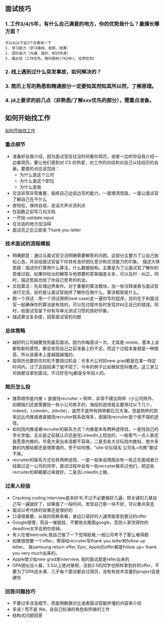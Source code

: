 ## 面试技巧

### 1.	工作3/4/5年，有什么自己满意的地方，你的优势是什么？最擅长哪方面？

```
可以从以下这3个方面说一下
1. 学习能力（学习路线、收获、成果）
2. 团队能力（沟通、组织、知识传递）
3. 服从性（工作优先，随叫随到(7X24h)、任劳任怨）
```
### 2.	线上遇到过什么突发事故，如何解决的？
### 3.	简历上写的熟悉和精通部分一定要知其然知其所以然，了解原理。
### 4.	jd上要求的前几点（非熟悉/了解xxx优先的部分），需重点准备。

## 如何开始找工作

[如何开始找工作](https://wdxtub.com/interview/14520609088903.html)

### 重点细节

 - 准备好自我介绍，因为面试官往往没时间看你简历，或者一边听你自我介绍一边看简历，要让他们感到对 CS 的热爱，对工作的向往和对自己以往经历的自豪。要提的点应该包括：
    * 为什么是这个公司
    * 为什么是这个职位
    * 为什么是我
 - 交流非常非常重要，锻炼自己边说边写的能力，一面理清思路，一面让面试官了解自己在干什么
 - 放轻松，保持自信，说话大声点流利点
 - 在函数之前写几句文档
 - 一开始 validate input
 - 在合适的地方加注释
 - 面试完之后立即发 Thank you letter
 
 ### 技术面试的流程模板
 
 - 明确题意：通过与面试官交流明确需要解答的问题。这部分主要为了让自己放松心态，并且给面试官留下你具有良好团队意识和交流能力的印象。
描述大体思路：描述你打算用什么算法，什么数据结构。主要是为了让面试官了解你的思维过程，如果你给出的解答与他想要的答案偏差太多，可以及时 - 纠正。同时，描述思路也给了你自己思考的机会。
 - 实现算法：先处理边界条件。对于重要的算法模块，加一些注释或者与面试官进行交流。目的是让面试官始终了解你在做什么，算法框架是什么。
 - 跑一个测试：用一个测试用例(test case)走一遍你写的程序。目的在于和面试官一起确保你的算法是有效的，可以在过程中及时发现并纠正自己的错误。同时，给面试官留下你有写单元测试习惯的良好印象。
 - 描述算法复杂度，回答面试官的问题
 
 ### 总体策略
 
- 越好的公司越要放到最后面试。因为你每面试一次，尤其是 onsite，基本上会都有新的感悟，都会发现自己之前准备上的不足，而这个过程本身就是一种提高，所以说基本上是越面越强的。
- 投简历也要抓住时机不要错过机会：许多大公司招new grad都是在某一特定时间内，过了这段招满了就不招了。今年的例子比如微软思科雅虎。这三家公司我都没拿到面试。不过好在flg都是全年招人的。

### 简历怎么投

- 推荐顺序是内推 > 直接找recruiter > 网申，非常不建议网申（小公司除外，初期我们还是需要投一些小公司练手的，海投的途径我主要用过以下几个，indeed，Linkedin，jobvite），虽然不是所有网申都石沉大海，但是网申的效率远比内推或者直接找recruiter联系低得多，直接找recruiter是个很不错的途径。
- 如何找内推或者recruiter的联系方式？内推基本有两种途径找，一是找自己的学长学姐，无论是之前就认识还是在LinkedIn上现加的，一般客气一点人家还是愿意内推的，毕竟大家出来混都不容易。二是去各大论坛找内推帖，绝大多数的内推帖都还是很靠谱的，至于如何搜，“site:论坛域名 公司名+内推”屡试不爽。
- recruiter的联系方式也有两种途径，一是一般来说周围会有一些正在面或者已经面过这一公司的同学，面试过程中会有一些recruiter联系过他们，把这些recruiter的邮箱要过来就好。二是去LinkedIn上搜。

### 过来人经验

- Cracking coding interview是本好书,不过不必要做好几遍，把关键的几章自己写一遍就好了，如果面了一段时间，发现自己那一块不好，可以重点突击
- 面试以考代练的效果还是很好的
- 口语很重要，从我的观察来看，身边口语好的人通常能拿到更过的offer
- Google很慢，而且一催就挂，不要拖太晚面google，否则人家觉得你的deadline太早会把你拒掉。
- 有人在做leetcode,我自己做了一下觉得挺难,一般公司考不了那么难得题
- 如果很想要一个offer，寄得给recruiter写thank you letter和follow up letter。 我samsung return offer, Epic, Apple的offer都是follow up+ thank you very much出来的。
- Apple很少给new grad发interview, 我的面试就是refer出来的
- GPA貌似没人看，3.5以上绝对够用，没到3.5的同学也照样拿到好的offer，不要为了GPA选水课，几乎每个面试都会过简历，没有有技术含量的project会是硬伤

### 回答问题技巧

 - 不要过多涉及细节，而是用数据对比或者面试官能听懂的内容来介绍
 - 多说 I 而不是 We，说自己扮演的角色和所做的工作
 - 结构式问题回答


 
